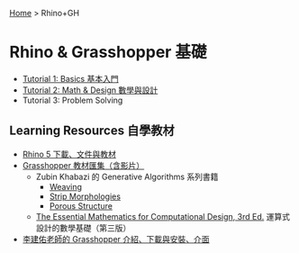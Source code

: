 [Home](../README.md) > Rhino+GH

# Rhino & Grasshopper 基礎

* [Tutorial 1: Basics 基本入門](./tutorial-1.md)
* [Tutorial 2: Math & Design 數學與設計](./tutorial-2.md)
* Tutorial 3: Problem Solving

## Learning Resources 自學教材

* [Rhino 5 下載、文件與教材](https://www.rhino3d.com/tw/download)
* [Grasshopper 教材匯集（含影片）](http://www.grasshopper3d.com/page/tutorials-1)
  * Zubin Khabazi 的 Generative Algorithms 系列書籍
    * [Weaving](http://download.mcneel.com/s3/mcneel/grasshopper/1.0/docs/Generative%20Algorithms_CaE_Weaving.pdf)
    * [Strip Morphologies](http://download.mcneel.com/s3/mcneel/grasshopper/1.0/misc/en/Generative%20Algorithms_CaE_Strip%20Morphologies.zip)
    * [Porous Structure](http://s3.amazonaws.com/mcneel/grasshopper/1.0/misc/en/Generative_Algorithms_CaE_Porous_Shell.zip)
  * [The Essential Mathematics for Computational Design, 3rd Ed.](http://blog.rhino3d.com/2013/11/the-essential-mathematics-third-edition.html) 運算式設計的數學基礎（第三版）
* [李建佑老師的 Grasshopper 介紹、下載與安裝、介面](https://jianyouli.wordpress.com/2014/11/25/grasshopper-介紹、下載安裝/)
